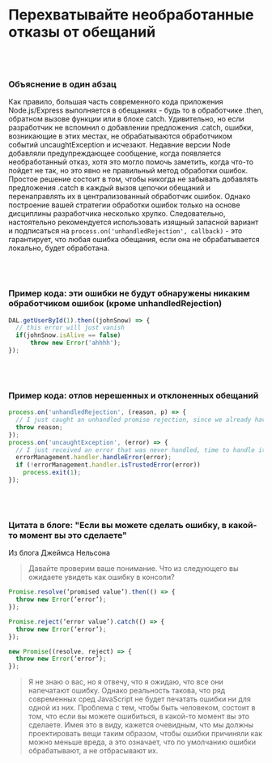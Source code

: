 # Перехватывайте необработанные отказы от обещаний

<br/><br/>

### Объяснение в один абзац

Как правило, большая часть современного кода приложения Node.js/Express выполняется в обещаниях - будь то в обработчике .then, обратном вызове функции или в блоке catch. Удивительно, но если разработчик не вспомнил о добавлении предложения .catch, ошибки, возникающие в этих местах, не обрабатываются обработчиком событий uncaughtException и исчезают. Недавние версии Node добавляли предупреждающее сообщение, когда появляется необработанный отказ, хотя это могло помочь заметить, когда что-то пойдет не так, но это явно не правильный метод обработки ошибок. Простое решение состоит в том, чтобы никогда не забывать добавлять предложения .catch в каждый вызов цепочки обещаний и перенаправлять их в централизованный обработчик ошибок. Однако построение вашей стратегии обработки ошибок только на основе дисциплины разработчика несколько хрупко. Следовательно, настоятельно рекомендуется использовать изящный запасной вариант и подписаться на `process.on('unhandledRejection', callback)` - это гарантирует, что любая ошибка обещания, если она не обрабатывается локально, будет обработана.

<br/><br/>

### Пример кода: эти ошибки не будут обнаружены никаким обработчиком ошибок (кроме unhandledRejection)

```javascript
DAL.getUserById(1).then((johnSnow) => {
  // this error will just vanish
  if(johnSnow.isAlive == false)
      throw new Error('ahhhh');
});

```

<br/><br/>

### Пример кода: отлов нерешенных и отклоненных обещаний

```javascript
process.on('unhandledRejection', (reason, p) => {
  // I just caught an unhandled promise rejection, since we already have fallback handler for unhandled errors (see below), let throw and let him handle that
  throw reason;
});
process.on('uncaughtException', (error) => {
  // I just received an error that was never handled, time to handle it and then decide whether a restart is needed
  errorManagement.handler.handleError(error);
  if (!errorManagement.handler.isTrustedError(error))
    process.exit(1);
});

```

<br/><br/>

### Цитата в блоге: "Если вы можете сделать ошибку, в какой-то момент вы это сделаете"

Из блога Джеймса Нельсона

> Давайте проверим ваше понимание. Что из следующего вы ожидаете увидеть как ошибку в консоли?

```javascript
Promise.resolve(‘promised value’).then(() => {
  throw new Error(‘error’);
});

Promise.reject(‘error value’).catch(() => {
  throw new Error(‘error’);
});

new Promise((resolve, reject) => {
  throw new Error(‘error’);
});
```

> Я не знаю о вас, но я отвечу, что я ожидаю, что все они напечатают ошибку. Однако реальность такова, что ряд современных сред JavaScript не будет печатать ошибки ни для одной из них. Проблема с тем, чтобы быть человеком, состоит в том, что если вы можете ошибиться, в какой-то момент вы это сделаете. Имея это в виду, кажется очевидным, что мы должны проектировать вещи таким образом, чтобы ошибки причиняли как можно меньше вреда, а это означает, что по умолчанию ошибки обрабатывают, а не отбрасывают их.
